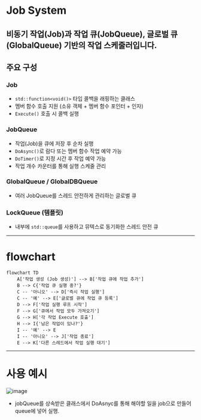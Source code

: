 # Job System
비동기 작업(Job)과 작업 큐(JobQueue), 글로벌 큐(GlobalQueue) 기반의 작업 스케줄러입니다. 
---

## 주요 구성

### Job
- `std::function<void()>` 타입 콜백을 래핑하는 클래스
- 멤버 함수 호출 지원 (소유 객체 + 멤버 함수 포인터 + 인자)
- `Execute()` 호출 시 콜백 실행

### JobQueue
- 작업(Job)을 큐에 저장 후 순차 실행
- `DoAsync()`로 람다 또는 멤버 함수 작업 예약 가능
- `DoTimer()`로 지정 시간 후 작업 예약 가능
- 작업 개수 카운터를 통해 실행 스케줄 관리

### GlobalQueue / GlobalDBQueue
- 여러 JobQueue를 스레드 안전하게 관리하는 글로벌 큐

### LockQueue (템플릿)
- 내부에 `std::queue`를 사용하고 뮤텍스로 동기화한 스레드 안전 큐
--- 
# flowchart
```mermaid
flowchart TD
    A['작업 생성 (Job 생성)'] --> B['작업 큐에 작업 추가']
    B --> C{'작업 큐 실행 중?'}
    C -- '아니오' --> D['즉시 작업 실행']
    C -- '예' --> E['글로벌 큐에 작업 큐 등록']
    D --> F['작업 실행 루프 시작']
    F --> G['큐에서 작업 모두 가져오기']
    G --> H['각 작업 Execute 호출']
    H --> I{'남은 작업이 있나?'}
    I -- '예' --> E
    I -- '아니오' --> J['작업 종료']
    E --> K['다른 스레드에서 작업 실행 대기']
```
------
# 사용 예시
![image](https://github.com/user-attachments/assets/d0868f19-d437-42ae-9975-c581e39df2d7)
- jobQueue를 상속받은 클래스에서 DoAsnyc를 통해 해야할 일을 job으로 만들어 queue에 넣어 실행.
